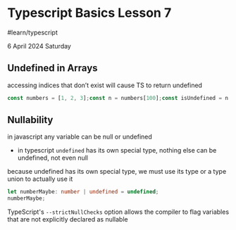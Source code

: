 # Typescript Basics Lesson 7
#learn/typescript

6 April 2024 Saturday

## Undefined in Arrays

accessing indices that don’t exist will cause TS to return undefined

```ts
const numbers = [1, 2, 3];const n = numbers[100];const isUndefined = n === undefined ? 'yes' : 'no';isUndefined;RESULT:'yes'
```

## Nullability

in javascript any variable can be null or undefined
* in typescript `undefined` has its own special type, nothing else can be undefined, not even null

because undefined has its own special type, we must use its type or a type union to actually use it

```ts
let numberMaybe: number | undefined = undefined;
numberMaybe;
```

TypeScript's `--strictNullChecks` option allows the compiler to flag variables that are not explicitly declared as nullable

